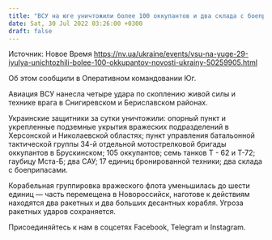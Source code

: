 ```yaml
---
title: "ВСУ на юге уничтожили более 100 оккупантов и два склада с боеприпасами"
date: Sat, 30 Jul 2022 03:26:00 +0300
draft: false
---
```

Источник: Новое Время https://nv.ua/ukraine/events/vsu-na-yuge-29-iyulya-unichtozhili-bolee-100-okkupantov-novosti-ukrainy-50259905.html


Об этом сообщили в Оперативном командовании Юг.

Авиация ВСУ нанесла четыре удара по скоплению живой силы и технике врага в Снигиревском и Бериславском районах.

Украинские защитники за сутки уничтожили: опорный пункт и укрепленные подземные укрытия вражеских подразделений в Херсонской и Николаевской областях; пункт управления батальонной тактической группы 34-й отдельной мотострелковой бригады оккупантов в Брускинском; 105 оккупантов; семь танков Т - 62 и Т-72; гаубицу Мста-Б; два САУ; 17 единиц бронированной техники; два склада с боеприпасами.

Корабельная группировка вражеского флота уменьшилась до шести единиц — часть перемещена в Новороссийск, наготове к действиям находятся два ракетных и два больших десантных корабля. Угроза ракетных ударов сохраняется.

Присоединяйтесь к нам в соцсетях Facebook, Telegram и Instagram.
